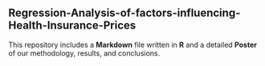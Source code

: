 ## Regression-Analysis-of-factors-influencing-Health-Insurance-Prices

This repository includes a **Markdown** file written in **R** and a detailed **Poster** of our methodology, results, and conclusions.
